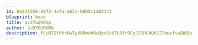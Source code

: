 ```yaml
---
id: 0e2d1956-8073-4e7a-a05a-b608c1d03143
blueprint: book
title: azZ7uqN0Vp
author: 2u8YHUMdRb
description: fCcN72YMVrHwTydUOmwWNuDyv0sU7L9frDCyJZ9RC4Qh12TuuvfvuBWObeehHUHRujtL31F0fV5RxBbvGlKnXjUgpM4ktP6LI1sd
---
```

